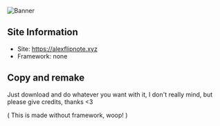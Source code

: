 ![Banner](http://i.imgur.com/gOScyns.png)

## Site Information
- Site: https://alexflipnote.xyz
- Framework: none

## Copy and remake
Just download and do whatever you want with it, I don't really mind, but please give credits, thanks <3

( This is made without framework, woop! )
